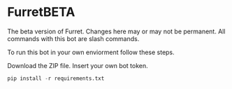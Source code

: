 # FurretBETA
The beta version of Furret. Changes here may or may not be permanent.
All commands with this bot are slash commands.

To run this bot in your own enviorment follow these steps.

Download the ZIP file.
Insert your own bot token.
```python
pip install -r requirements.txt
```
